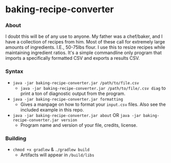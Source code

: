# baking-recipe-converter

### About

I doubt this will be of any use to anyone. My father was a chef/baker, and I have a collection of recipes from him. Most of these call for extremely large amounts of ingredients. I.E., 50-75lbs flour. I use this to resize recipes while maintaining ingredient ratios. It's a simple commandline only program that imports a specifically formatted CSV and exports a results CSV.

### Syntax
* `java -jar baking-recipe-converter.jar /path/to/file.csv`
  * `java -jar baking-recipe-converter.jar /path/to/file/.csv diag` to print a ton of diagnostic output from the program.
* `java -jar baking-recipe-converter.jar formatting`
  * Gives a manpage on how to format your `input.csv` files. Also see the included example in this repo.
* `java -jar baking-recipe-converter.jar about` OR `java -jar baking-recipe-converter.jar version`
  * Program name and version of your file, credits, license.

### Building
* `chmod +x gradlew` & `./gradlew build`
  * Artifacts will appear in `/build/libs`
